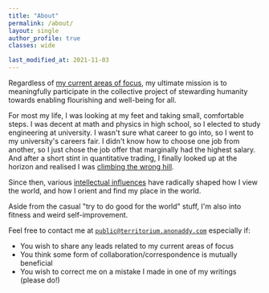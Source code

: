 ```yaml
---
title: "About"
permalink: /about/
layout: single
author_profile: true
classes: wide

last_modified_at: 2021-11-03
---
```


Regardless of [my current areas of focus](https://jmsdao.github.io/), my ultimate mission is to meaningfully participate in the collective project of stewarding humanity towards enabling flourishing and well-being for all.

For most my life, I was looking at my feet and taking small, comfortable steps. I was decent at math and physics in high school, so I elected to study engineering at university. I wasn't sure what career to go into, so I went to my university's careers fair. I didn't know how to choose one job from another, so I just chose the job offer that marginally had the highest salary. And after a short stint in quantitative trading, I finally looked up  at the horizon and realised I was [climbing the wrong hill](https://cdixon.org/2009/09/19/climbing-the-wrong-hill).

Since then, various [intellectual influences](https://jmsdao.github.io/mind/) have radically shaped how I view the world, and how I orient and find my place in the world.

Aside from the casual "try to do good for the world" stuff, I'm also into fitness and weird self-improvement.

Feel free to contact me at [`public@territorium.anonaddy.com`](mailto:public@territorium.anonaddy.com) especially if:
- You wish to share any leads related to my current areas of focus
- You think some form of collaboration/correspondence is mutually beneficial
- You wish to correct me on a mistake I made in one of my writings (please do!)
